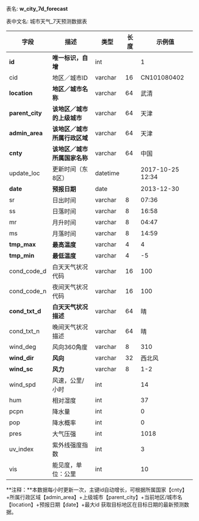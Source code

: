 表名: **w_city_7d_forecast**

表中文名: 城市天气_7天预测数据表

| **字段**        | **描述**                     | **类型** | **长度** | **示例值**       |
| --------------- | ---------------------------- | -------- | -------- | ---------------- |
| **id**          | **唯一标识，自增**           | int      |          | 1                |
| cid             | 地区／城市ID                 | varchar  | 16       | CN101080402      |
| **location**    | **地区／城市名称**           | varchar  | 64       | 武清             |
| **parent_city** | **该地区／城市的上级城市**   | varchar  | 64       | 天津             |
| **admin_area**  | **该地区／城市所属行政区域** | varchar  | 64       | 天津             |
| **cnty**        | **该地区／城市所属国家名称** | varchar  | 64       | 中国             |
| update_loc      | 更新时间（东8区）            | datetime |          | 2017-10-25 12:34 |
| **date**        | **预报日期**                 | date     |          | 2013-12-30       |
| sr              | 日出时间                     | varchar  | 8        | 07:36            |
| ss              | 日落时间                     | varchar  | 8        | 16:58            |
| mr              | 月升时间                     | varchar  | 8        | 04:47            |
| ms              | 月落时间                     | varchar  | 8        | 14:59            |
| **tmp_max**     | **最高温度**                 | varchar  | 4        | 4                |
| **tmp_min**     | **最低温度**                 | varchar  | 4        | -5               |
| cond_code_d     | 白天天气状况代码             | varchar  | 16       | 100              |
| cond_code_n     | 夜间天气状况代码             | varchar  | 16       | 100              |
| **cond_txt_d**  | **白天天气状况描述**         | varchar  | 64       | 晴               |
| cond_txt_n      | 晚间天气状况描述             | varchar  | 64       | 晴               |
| wind_deg        | 风向360角度                  | varchar  | 8        | 310              |
| **wind_dir**    | **风向**                     | varchar  | 32       | 西北风           |
| **wind_sc**     | **风力**                     | varchar  | 8        | 1-2              |
| wind_spd        | 风速，公里/小时              | int      |          | 14               |
| hum             | 相对湿度                     | int      |          | 37               |
| pcpn            | 降水量                       | int      |          | 0                |
| pop             | 降水概率                     | int      |          | 0                |
| pres            | 大气压强                     | int      |          | 1018             |
| uv_index        | 紫外线强度指数               | int      |          | 3                |
| vis             | 能见度，单位：公里           | int      |          | 10               |



**注释：**本数据每小时更新一次，主键id自动增长，可根据所属国家【cnty】+所属行政区域【admin_area】+上级城市【parent_city】+当前地区/城市名【location】+预报日期【date】+最大id 获取目标地区在目标日期的最新预测数据。


